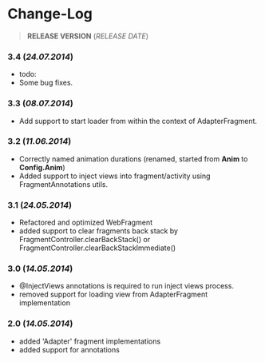 Change-Log
===============

> **RELEASE VERSION** (<i>RELEASE DATE</i>)

### **3.4** (<i>24.07.2014</i>) ###
- todo:
- Some bug fixes.

### **3.3** (<i>08.07.2014</i>) ###
- Add support to start loader from within the context of AdapterFragment.

### **3.2** (<i>11.06.2014</i>) ###
- Correctly named animation durations (renamed, started from  <b>Anim</b> to <b>Config.Anim</b>)
- Added support to inject views into fragment/activity using FragmentAnnotations utils.

### **3.1** (<i>24.05.2014</i>) ###
- Refactored and optimized WebFragment
- added support to clear fragments back stack by FragmentController.clearBackStack() or FragmentController.clearBackStackImmediate()

### **3.0** (<i>14.05.2014</i>) ###
- @InjectViews annotations is required to run inject views process.
- removed support for loading view from AdapterFragment implementation

### **2.0** (<i>14.05.2014</i>) ###
- added 'Adapter' fragment implementations
- added support for annotations